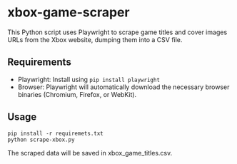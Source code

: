 # xbox-game-scraper
This Python script uses Playwright to scrape game titles and cover images URLs from the Xbox website, dumping them into a CSV file.

## Requirements
* Playwright: Install using `pip install playwright`
* Browser:  Playwright will automatically download the necessary browser binaries (Chromium, Firefox, or WebKit).

## Usage
```
pip install -r requiremets.txt
python scrape-xbox.py
```
The scraped data will be saved in xbox_game_titles.csv.